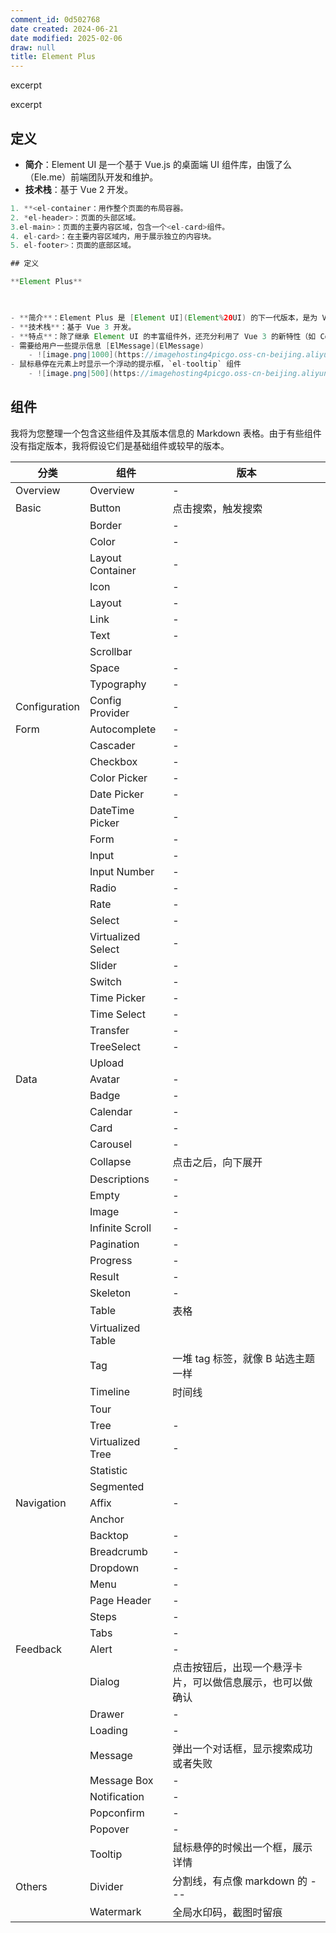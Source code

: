 ```yaml
---
comment_id: 0d502768
date created: 2024-06-21
date modified: 2025-02-06
draw: null
title: Element Plus
---
```

excerpt

<!-- more -->

excerpt

<!-- more -->

## 定义

- **简介**：Element UI 是一个基于 Vue.js 的桌面端 UI 组件库，由饿了么（Ele.me）前端团队开发和维护。
- **技术栈**：基于 Vue 2 开发。

```Java
1. **<el-container：用作整个页面的布局容器。
2. *el-header>：页面的头部区域。
3.el-main>：页面的主要内容区域，包含一个<el-card>组件。
4. el-card>：在主要内容区域内，用于展示独立的内容块。
5. el-footer>：页面的底部区域。
```

```Java
## 定义

**Element Plus**

  

- **简介**：Element Plus 是 [Element UI](Element%20UI) 的下一代版本，是为 Vue 3 设计和开发的 UI 组件库。
- **技术栈**：基于 Vue 3 开发。
- **特点**：除了继承 Element UI 的丰富组件外，还充分利用了 Vue 3 的新特性（如 Composition API）和性能改进。
- 需要给用户一些提示信息 [ElMessage](ElMessage)
	- ![image.png|1000](https://imagehosting4picgo.oss-cn-beijing.aliyuncs.com/imagehosting/fix-dir%2Fpicgo%2Fpicgo-clipboard-images%2F2024%2F07%2F18%2F20-50-33-d7ba3cb770080d4bdbb1c57898462122-20240718205032-1979b4.png)
- 鼠标悬停在元素上时显示一个浮动的提示框，`el-tooltip` 组件
	- ![image.png|500](https://imagehosting4picgo.oss-cn-beijing.aliyuncs.com/imagehosting/fix-dir%2Fpicgo%2Fpicgo-clipboard-images%2F2024%2F07%2F18%2F21-14-25-d20ef6e11b8af0c9814f12501e91edeb-20240718211424-f601cb.png)
```

## 组件

我将为您整理一个包含这些组件及其版本信息的 Markdown 表格。由于有些组件没有指定版本，我将假设它们是基础组件或较早的版本。

| 分类            | 组件                 | 版本                            |
| ------------- | ------------------ | ----------------------------- |
| Overview      | Overview           | -                             |
| Basic         | Button             | 点击搜索，触发搜索                     |
|               | Border             | -                             |
|               | Color              | -                             |
|               | Layout Container   | -                             |
|               | Icon               | -                             |
|               | Layout             | -                             |
|               | Link               | -                             |
|               | Text               | -                             |
|               | Scrollbar          |                               |
|               | Space              | -                             |
|               | Typography         | -                             |
| Configuration | Config Provider    | -                             |
| Form          | Autocomplete       | -                             |
|               | Cascader           | -                             |
|               | Checkbox           | -                             |
|               | Color Picker       | -                             |
|               | Date Picker        | -                             |
|               | DateTime Picker    | -                             |
|               | Form               | -                             |
|               | Input              | -                             |
|               | Input Number       | -                             |
|               | Radio              | -                             |
|               | Rate               | -                             |
|               | Select             | -                             |
|               | Virtualized Select | -                             |
|               | Slider             | -                             |
|               | Switch             | -                             |
|               | Time Picker        | -                             |
|               | Time Select        | -                             |
|               | Transfer           | -                             |
|               | TreeSelect         | -                             |
|               | Upload             |                               |
| Data          | Avatar             | -                             |
|               | Badge              | -                             |
|               | Calendar           | -                             |
|               | Card               | -                             |
|               | Carousel           | -                             |
|               | Collapse           | 点击之后，向下展开                     |
|               | Descriptions       | -                             |
|               | Empty              | -                             |
|               | Image              | -                             |
|               | Infinite Scroll    | -                             |
|               | Pagination         | -                             |
|               | Progress           | -                             |
|               | Result             | -                             |
|               | Skeleton           | -                             |
|               | Table              | 表格                            |
|               | Virtualized Table  |                               |
|               | Tag                | 一堆 tag 标签，就像 B 站选主题一样         |
|               | Timeline           | 时间线                           |
|               | Tour               |                               |
|               | Tree               | -                             |
|               | Virtualized Tree   | -                             |
|               | Statistic          |                               |
|               | Segmented          |                               |
| Navigation    | Affix              | -                             |
|               | Anchor             |                               |
|               | Backtop            | -                             |
|               | Breadcrumb         | -                             |
|               | Dropdown           | -                             |
|               | Menu               | -                             |
|               | Page Header        | -                             |
|               | Steps              | -                             |
|               | Tabs               | -                             |
| Feedback      | Alert              | -                             |
|               | Dialog             | 点击按钮后，出现一个悬浮卡片，可以做信息展示，也可以做确认 |
|               | Drawer             | -                             |
|               | Loading            | -                             |
|               | Message            | 弹出一个对话框，显示搜索成功或者失败            |
|               | Message Box        | -                             |
|               | Notification       | -                             |
|               | Popconfirm         | -                             |
|               | Popover            | -                             |
|               | Tooltip            | 鼠标悬停的时候出一个框，展示详情              |
| Others        | Divider            | 分割线，有点像 markdown 的 ---         |
|               | Watermark          | 全局水印码，截图时留痕                   |
